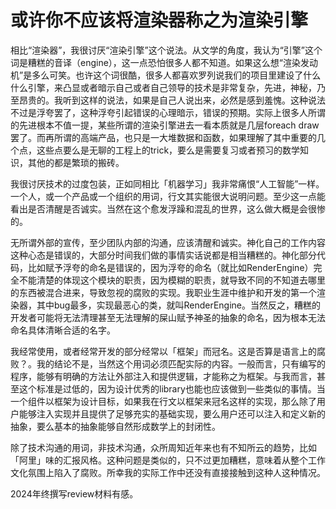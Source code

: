 # 或许你不应该将渲染器称之为渲染引擎

相比“渲染器”，我很讨厌“渲染引擎”这个说法。从文学的角度，我认为“引擎”这个词是糟糕的音译（engine），这一点恐怕很多人都不知道。如果这么想“渲染发动机”是多么可笑。也许这个词很酷，很多人都喜欢罗列说我们的项目里建设了什么什么引擎，来凸显或者暗示自己或者自己领导的技术是非常复杂，先进，神秘，乃至昂贵的。我听到这样的说法，如果是自己人说出来，必然是感到羞愧。这种说法不过是浮夸罢了，这种浮夸引起错误的心理暗示，错误的预期。实际上很多人所谓的先进根本不值一提，某些所谓的渲染引擎进去一看本质就是几层foreach draw罢了。而再所谓的高端产品，也只是一大堆数据和函数，如果理解了其中重要的几个点，这些点要么是无聊的工程上的trick，要么是需要复习或者预习的数学知识，其他的都是繁琐的搬砖。

我很讨厌技术的过度包装，正如同相比「机器学习」我非常痛恨“人工智能”一样。一个人，或一个产品或一个组织的用词，行文其实能很大说明问题。至少这一点能看出是否清醒是否诚实。当然在这个愈发浮躁和混乱的世界，这么做大概是会很惨的。

无所谓外部的宣传，至少团队内部的沟通，应该清醒和诚实。神化自己的工作内容这种心态是错误的，大部分时间我们做的事情实话说都是相当糟糕的。神化部分代码，比如赋予浮夸的命名是错误的，因为浮夸的命名（就比如RenderEngine）完全不能清楚的体现这个模块的职责，因为模糊的职责，就导致不同的不知道去哪里的东西被混合进来，导致忽视的腐败的实现。我职业生涯中维护和开发的第一个渲染器，其中bug最多，实现最恶心的类，就叫RenderEngine。当然反之，糟糕的开发者可能将无法清理甚至无法理解的屎山赋予神圣的抽象的命名，因为根本无法命名具体清晰合适的名字。

我经常使用，或者经常开发的部分经常以「框架」而冠名。这是否算是语言上的腐败？。我的结论不是，当然这个用词必须匹配实际的内容。一般而言，只有编写的程序，能够有明确的方法让外部注入和提供逻辑，才能称之为框架。与我而言，甚至这个标准是过低的，因为设计优秀的library也能也应该做到一些类似的事情。当一个组件以框架为设计目标，如果我在行文以框架来冠名这样的实现，那么除了用户能够注入实现并且提供了足够充实的基础实现，要么用户还可以注入和定义新的抽象，要么基本的抽象能够自然形成数学上的封闭性。

除了技术沟通的用词，非技术沟通，众所周知近年来也有不知所云的趋势，比如「阿里」味的汇报风格。这种问题是类似的，只不过更加糟糕，意味着从整个工作文化氛围上陷入了腐败。所幸我的实际工作中还没有直接接触到这种人这种情况。

2024年终撰写review材料有感。
